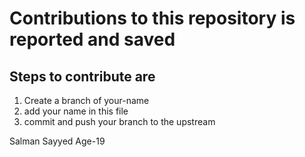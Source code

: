 # Contributions to this repository is reported and saved 

## Steps to contribute are 

1) Create a branch of your-name
2) add your name in this file 
3) commit and push your branch to the upstream 



Salman Sayyed Age-19


